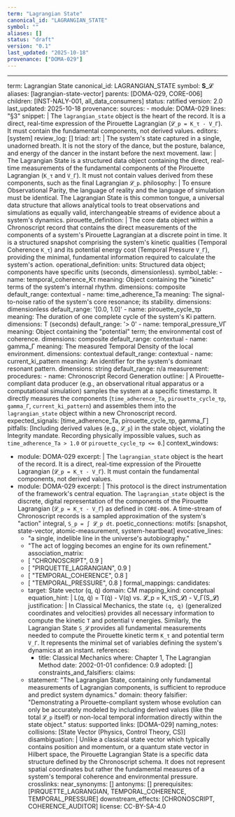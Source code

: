 ```yaml
---
term: "Lagrangian State"
canonical_id: "LAGRANGIAN_STATE"
symbol: ""
aliases: []
status: "draft"
version: "0.1"
last_updated: "2025-10-18"
provenance: ["DOMA-029"]
---
```


---
term: Lagrangian State
canonical_id: LAGRANGIAN_STATE
symbol: **S**_𝓛
aliases: [lagrangian-state-vector]
parents: [DOMA-029, CORE-006]
children: [INST-NALY-001, all_data_consumers]
status: ratified
version: 2.0
last_updated: 2025-10-18
provenance:
  sources:
    - module: DOMA-029
      lines: "§3"
      snippet: |
        The `lagrangian_state` object is the heart of the record. It is a direct, real-time expression of the Pirouette Lagrangian (`𝓛_p = K_τ - V_Γ`). It must contain the fundamental components, not derived values.
  editors: [system]
  review_log: []
triad:
  art: |
    The system's state captured in a single, unadorned breath. It is not the story of the dance, but the posture, balance, and energy of the dancer in the instant before the next movement.
  law: |
    The Lagrangian State is a structured data object containing the direct, real-time measurements of the fundamental components of the Pirouette Lagrangian (`K_τ` and `V_Γ`). It must not contain values derived from these components, such as the final Lagrangian `𝓛_p`.
  philosophy: |
    To ensure Observational Parity, the language of reality and the language of simulation must be identical. The Lagrangian State is this common tongue, a universal data structure that allows analytical tools to treat observations and simulations as equally valid, interchangeable streams of evidence about a system's dynamics.
pirouette_definition: |
  The core data object within a Chronoscript record that contains the direct measurements of the components of a system's Pirouette Lagrangian at a discrete point in time. It is a structured snapshot comprising the system's kinetic qualities (Temporal Coherence `K_τ`) and its potential energy cost (Temporal Pressure `V_Γ`), providing the minimal, fundamental information required to calculate the system's action.
operational_definition:
  units: Structured data object; components have specific units (seconds, dimensionless).
  symbol_table:
    - name: temporal_coherence_Kτ
      meaning: Object containing the "kinetic" terms of the system's internal rhythm.
      dimensions: composite
      default_range: contextual
    - name: time_adherence_Ta
      meaning: The signal-to-noise ratio of the system's core resonance; its stability.
      dimensions: dimensionless
      default_range: '[0.0, 1.0]'
    - name: pirouette_cycle_τp
      meaning: The duration of one complete cycle of the system's Ki pattern.
      dimensions: T (seconds)
      default_range: '> 0'
    - name: temporal_pressure_VΓ
      meaning: Object containing the "potential" term; the environmental cost of coherence.
      dimensions: composite
      default_range: contextual
    - name: gamma_Γ
      meaning: The measured Temporal Density of the local environment.
      dimensions: contextual
      default_range: contextual
    - name: current_ki_pattern
      meaning: An identifier for the system's dominant resonant pattern.
      dimensions: string
      default_range: n/a
  measurement:
    procedures:
      - name: Chronoscript Record Generation
        outline: |
          A Pirouette-compliant data producer (e.g., an observational ritual apparatus or a computational simulation) samples the system at a specific timestamp. It directly measures the components (`time_adherence_Ta`, `pirouette_cycle_τp`, `gamma_Γ`, `current_ki_pattern`) and assembles them into the `lagrangian_state` object within a new Chronoscript record.
        expected_signals: [time_adherence_Ta, pirouette_cycle_τp, gamma_Γ]
        pitfalls: [Including derived values (e.g., `𝓛_p`) in the state object, violating the Integrity mandate. Recording physically impossible values, such as `time_adherence_Ta > 1.0` or `pirouette_cycle_τp <= 0`.]
context_windows:
  - module: DOMA-029
    excerpt: |
      The `lagrangian_state` object is the heart of the record. It is a direct, real-time expression of the Pirouette Lagrangian (`𝓛_p = K_τ - V_Γ`). It must contain the fundamental components, not derived values.
  - module: DOMA-029
    excerpt: |
      This protocol is the direct instrumentation of the framework's central equation. The `lagrangian_state` object is the discrete, digital representation of the components of the Pirouette Lagrangian (`𝓛_p = K_τ - V_Γ`) as defined in `CORE-006`. A time-stream of Chronoscript records is a sampled approximation of the system's "action" integral, `S_p = ∫ 𝓛_p dt`.
poetic_connections:
  motifs: [snapshot, state-vector, atomic-measurement, system-heartbeat]
  evocative_lines:
    - "a single, indelible line in the universe's autobiography."
    - "The act of logging becomes an engine for its own refinement."
  association_matrix:
    - [ "CHRONOSCRIPT", 0.9 ]
    - [ "PIRQUETTE_LAGRANGIAN", 0.9 ]
    - [ "TEMPORAL_COHERENCE", 0.8 ]
    - [ "TEMPORAL_PRESSURE", 0.8 ]
formal_mappings:
  candidates:
    - target: State vector (q, q̇)
      domain: CM
      mapping_kind: conceptual
      equation_hint: |
        L(q, q̇) = T(q̇) - V(q)  vs.  𝓛_p = K_τ(S_𝓛) - V_Γ(S_𝓛)
      justification: |
        In Classical Mechanics, the state `(q, q̇)` (generalized coordinates and velocities) provides all necessary information to compute the kinetic `T` and potential `V` energies. Similarly, the Lagrangian State `S_𝓛` provides all fundamental measurements needed to compute the Pirouette kinetic term `K_τ` and potential term `V_Γ`. It represents the minimal set of variables defining the system's dynamics at an instant.
      references:
        - title: Classical Mechanics
          where: Chapter 1, The Lagrangian Method
          date: 2002-01-01
      confidence: 0.9
  adopted: []
constraints_and_falsifiers:
  claims:
    - statement: "The Lagrangian State, containing only fundamental measurements of Lagrangian components, is sufficient to reproduce and predict system dynamics."
      domain: theory
      falsifier: "Demonstrating a Pirouette-compliant system whose evolution can only be accurately modeled by including derived values (like the total `𝓛_p` itself) or non-local temporal information directly within the state object."
      status: supported
      links: [DOMA-029]
naming_notes:
  collisions: [State Vector (Physics, Control Theory, CS)]
  disambiguation: |
    Unlike a classical state vector which typically contains position and momentum, or a quantum state vector in Hilbert space, the Pirouette Lagrangian State is a specific data structure defined by the Chronoscript schema. It does not represent spatial coordinates but rather the fundamental measures of a system's temporal coherence and environmental pressure.
crosslinks:
  near_synonyms: []
  antonyms: []
  prerequisites: [PIRQUETTE_LAGRANGIAN, TEMPORAL_COHERENCE, TEMPORAL_PRESSURE]
  downstream_effects: [CHRONOSCRIPT, COHERENCE_AUDITOR]
license: CC-BY-SA-4.0